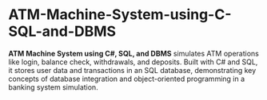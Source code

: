 # ATM-Machine-System-using-C-SQL-and-DBMS
**ATM Machine System using C#, SQL, and DBMS** simulates ATM operations like login, balance check, withdrawals, and deposits. Built with C# and SQL, it stores user data and transactions in an SQL database, demonstrating key concepts of database integration and object-oriented programming in a banking system simulation.

